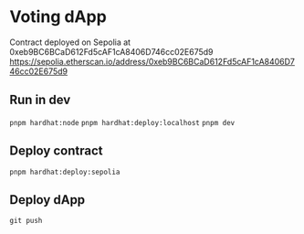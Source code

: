 # Voting dApp

Contract deployed on Sepolia at 0xeb9BC6BCaD612Fd5cAF1cA8406D746cc02E675d9
https://sepolia.etherscan.io/address/0xeb9BC6BCaD612Fd5cAF1cA8406D746cc02E675d9

## Run in dev

`pnpm hardhat:node`
`pnpm hardhat:deploy:localhost`
`pnpm dev`

## Deploy contract

`pnpm hardhat:deploy:sepolia`

## Deploy dApp

`git push`
